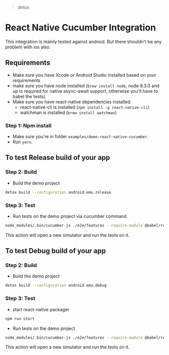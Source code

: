 > detox

# React Native Cucumber Integration

This integration is mainly tested against android. But there shouldn't be any problem with ios also.

## Requirements

* Make sure you have Xcode or Android Studio installed based on your requirements
* make sure you have node installed (`brew install node`, node 8.3.0 and up is required for native async-await support, otherwise you'll have to babel the tests).
* Make sure you have react-native dependencies installed:
   * react-native-cli is installed (`npm install -g react-native-cli`)
   * watchman is installed (`brew install watchman`)

### Step 1: Npm install

* Make sure you're in folder `examples/demo-react-native-cucumber`.
* Run `yarn`.

## To test Release build of your app
### Step 2: Build 
* Build the demo project
 
 ```sh
 detox build --configuration android.emu.release
 ```
 
### Step 3: Test 
* Run tests on the demo project via cucumber command.
 
 ```sh
 node_modules/.bin/cucumber-js ./e2e/features --require-module @babel/register --configuration android.emu.release
 ```
 This action will open a new simulator and run the tests on it.

## To test Debug build of your app
### Step 2: Build 
* Build the demo project
 
 ```sh
 detox build --configuration android.emu.debug
 ```
 
### Step 3: Test 

 * start react-native packager
 
  ```sh
 npm run start
 ```
 * Run tests on the demo project
 
 ```sh
 node_modules/.bin/cucumber-js ./e2e/features --require-module @babel/register --configuration android.emu.debug
 ```
 This action will open a new simulator and run the tests on it.